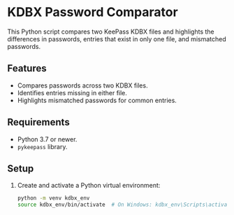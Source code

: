 # KDBX Password Comparator

This Python script compares two KeePass KDBX files and highlights the differences in passwords, 
entries that exist in only one file, and mismatched passwords.

## Features
- Compares passwords across two KDBX files.
- Identifies entries missing in either file.
- Highlights mismatched passwords for common entries.

## Requirements
- Python 3.7 or newer.
- `pykeepass` library.

## Setup

1. Create and activate a Python virtual environment:
   ```bash
   python -m venv kdbx_env
   source kdbx_env/bin/activate  # On Windows: kdbx_env\Scripts\activate
